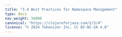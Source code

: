 ```yaml
---
title: "3.4 Best Practices for Namespace Management"
type: docs
nav_weight: 34000
canonical: "https://clojureforjava.com/2/3/4"
license: "© 2024 Tokenizer Inc. CC BY-NC-SA 4.0"
---
```

